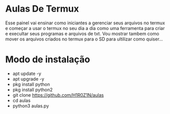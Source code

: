 # Aulas De Termux
Esse painel vai ensinar como iniciantes a gerenciar seus arquivos no termux e começar a usar o termux no seu dia a dia como uma ferramenta para criar e execultar seus programas e arquivos de txt.
Vou mostrar tambem como mover os arquivos criados no termux para o SD para ultilizar como quiser...
# Modo de instalação

- apt update -y
- apt upgrade -y
- pkg install python
- pkg install python2
- git clone https://github.com/H1R0Z1N/aulas
- cd aulas
- python3 aulas.py
